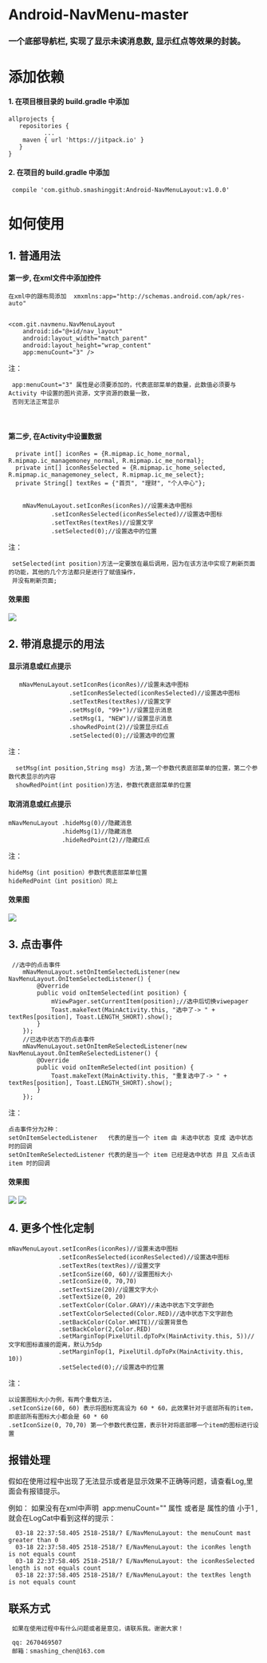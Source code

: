 # Android-NavMenu-master

### 一个底部导航栏, 实现了显示未读消息数, 显示红点等效果的封装。

# 添加依赖

#### 1. 在项目根目录的 build.gradle 中添加

    allprojects {
       repositories {
              ...
        maven { url 'https://jitpack.io' }
       }
    }

#### 2. 在项目的 build.gradle 中添加

     compile 'com.github.smashinggit:Android-NavMenuLayout:v1.0.0'
    
# 如何使用


## 1. 普通用法

#### 第一步, 在xml文件中添加控件

    在xml中的跟布局添加  xmxmlns:app="http://schemas.android.com/apk/res-auto"
    
    
    <com.git.navmenu.NavMenuLayout
        android:id="@+id/nav_layout"
        android:layout_width="match_parent"
        android:layout_height="wrap_content"
        app:menuCount="3" />


注：

     app:menuCount="3" 属性是必须要添加的，代表底部菜单的数量，此数值必须要与 Activity 中设置的图片资源，文字资源的数量一致，
     否则无法正常显示
      
       
       
       
#### 第二步, 在Activity中设置数据

      private int[] iconRes = {R.mipmap.ic_home_normal, R.mipmap.ic_managemoney_normal, R.mipmap.ic_me_normal};
      private int[] iconResSelected = {R.mipmap.ic_home_selected, R.mipmap.ic_managemoney_select, R.mipmap.ic_me_select};
      private String[] textRes = {"首页", "理财", "个人中心"};
      
      
        mNavMenuLayout.setIconRes(iconRes)//设置未选中图标
                .setIconResSelected(iconResSelected)//设置选中图标
                .setTextRes(textRes)//设置文字
                .setSelected(0);//设置选中的位置

注：

     setSelected(int position)方法一定要放在最后调用，因为在该方法中实现了刷新页面的功能，其他的几个方法都只是进行了赋值操作，
     并没有刷新页面;
     
#### 效果图


![](https://github.com/smashinggit/Android-NavMenuLayout/blob/master/Screenshots/pic1.png)



## 2. 带消息提示的用法

#### 显示消息或红点提示

       mNavMenuLayout.setIconRes(iconRes)//设置未选中图标
                     .setIconResSelected(iconResSelected)//设置选中图标
                     .setTextRes(textRes)//设置文字
                     .setMsg(0, "99+")//设置显示消息
                     .setMsg(1, "NEW")//设置显示消息
                     .showRedPoint(2)//设置显示红点
                     .setSelected(0);//设置选中的位置
                     
注：
  
      setMsg(int position,String msg) 方法,第一个参数代表底部菜单的位置，第二个参数代表显示的内容
      showRedPoint(int position)方法，参数代表底部菜单的位置
      
#### 取消消息或红点提示

    mNavMenuLayout .hideMsg(0)//隐藏消息
                   .hideMsg(1)//隐藏消息
                   .hideRedPoint(2)//隐藏红点
                      
注：
 
    hideMsg（int position）参数代表底部菜单位置
    hideRedPoint（int position）同上
    
#### 效果图

![](https://github.com/smashinggit/Android-NavMenuLayout/blob/master/Screenshots/pic2.png)

## 3. 点击事件

     //选中的点击事件
        mNavMenuLayout.setOnItemSelectedListener(new NavMenuLayout.OnItemSelectedListener() {
            @Override
            public void onItemSelected(int position) {
                mViewPager.setCurrentItem(position);//选中后切换viwepager
                Toast.makeText(MainActivity.this, "选中了-> " + textRes[position], Toast.LENGTH_SHORT).show();
            }
        });
        //已选中状态下的点击事件
        mNavMenuLayout.setOnItemReSelectedListener(new NavMenuLayout.OnItemReSelectedListener() {
            @Override
            public void onItemReSelected(int position) {
                Toast.makeText(MainActivity.this, "重复选中了-> " + textRes[position], Toast.LENGTH_SHORT).show();
            }
        });
        
注：

    点击事件分为2种：
    setOnItemSelectedListener   代表的是当一个 item 由 未选中状态 变成 选中状态 时的回调
    setOnItemReSelectedListener 代表的是当一个 item 已经是选中状态 并且 又点击该 item 时的回调
    
#### 效果图

![](https://github.com/smashinggit/Android-NavMenuLayout/blob/master/Screenshots/pic3.png)
![](https://github.com/smashinggit/Android-NavMenuLayout/blob/master/Screenshots/pic4.png)


## 4. 更多个性化定制

    mNavMenuLayout.setIconRes(iconRes)//设置未选中图标
                  .setIconResSelected(iconResSelected)//设置选中图标
                  .setTextRes(textRes)//设置文字
                  .setIconSize(60, 60)//设置图标大小
                  .setIconSize(0, 70,70)
                  .setTextSize(20)//设置文字大小
                  .setTextSize(0, 20)
                  .setTextColor(Color.GRAY)//未选中状态下文字颜色
                  .setTextColorSelected(Color.RED)//选中状态下文字颜色
                  .setBackColor(Color.WHITE)//设置背景色
                  .setBackColor(2,Color.RED)
                  .setMarginTop(PixelUtil.dpToPx(MainActivity.this, 5))//文字和图标直接的距离，默认为5dp
                  .setMarginTop(1, PixelUtil.dpToPx(MainActivity.this, 10))
                  .setSelected(0);//设置选中的位置
                
注：

    以设置图标大小为例，有两个重载方法，
    .setIconSize(60, 60) 表示将图标宽高设为 60 * 60，此效果针对于底部所有的item，即底部所有图标大小都会是 60 * 60
    .setIconSize(0, 70,70) 第一个参数代表位置，表示针对将底部哪一个item的图标进行设置
    
## 报错处理

   假如在使用过程中出现了无法显示或者是显示效果不正确等问题，请查看Log,里面会有报错提示。
    
   例如：
   如果没有在xml中声明  app:menuCount="" 属性 或者是 属性的值 小于1 ,就会在LogCat中看到这样的提示： 
    
    
      03-18 22:37:58.405 2518-2518/? E/NavMenuLayout: the menuCount mast greater than 0
      03-18 22:37:58.405 2518-2518/? E/NavMenuLayout: the iconRes length is not equals count
      03-18 22:37:58.405 2518-2518/? E/NavMenuLayout: the iconResSelected length is not equals count
      03-18 22:37:58.405 2518-2518/? E/NavMenuLayout: the textRes length is not equals count
     
## 联系方式
    
     如果在使用过程中有什么问题或者是意见，请联系我。谢谢大家！
     
     qq: 2670469507
     邮箱：smashing_chen@163.com
   
